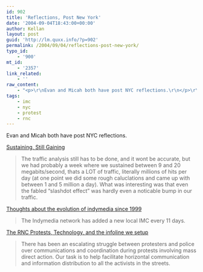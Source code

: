 ```yaml
---
id: 902
title: 'Reflections, Post New York'
date: '2004-09-04T18:43:00+00:00'
author: Kellan
layout: post
guid: 'http://lm.quxx.info/?p=902'
permalink: /2004/09/04/reflections-post-new-york/
typo_id:
    - '900'
mt_id:
    - '2357'
link_related:
    - ''
raw_content:
    - "<p>\r\nEvan and Micah both have post NYC reflections.\r\n</p>\r\n<p>\r\n<a href=\\\"http://www.riseup.net/~micah/nerf/archives/000867.html\\\">Sustaining, Still Gaining</a> \r\n\r\n<blockquote>\r\nThe traffic analysis still has to be done, and it wont be accurate, but we had probably a week where we sustained between 9 and 20 megabits/second, thats a LOT of traffic, literally millions of hits per day (at one point we did some rough caluclations and came up with between 1 and 5 million a day). What was interesting was that even the fabled \\\"slashdot effect\\\" was hardly even a noticable bump in our traffic.\r\n</blockquote>\r\n\r\n<a href=\\\"http://www.anarchogeek.com/archives/000429.html\\\">Thoughts about the evolution of indymedia since 1999</a>\r\n<blockquote>\r\nThe Indymedia network has added a new local IMC every 11 days.\r\n</blockquote>\r\n\r\n<a href=\\\"http://www.anarchogeek.com/archives/000430.html\\\">The RNC Protests, Technology, and the infoline we setup</a>\r\n<blockquote>\r\nThere has been an escalating struggle between protesters and police over communications and coordination during protests involving mass direct action. Our task is to help facilitate horizontal communication and information distribution to all the activists in the streets.\r\n</blockquote>\r\n</p>"
tags:
    - imc
    - nyc
    - protest
    - rnc
---
```


Evan and Micah both have post NYC reflections.

[Sustaining, Still Gaining](http://www.riseup.net/~micah/nerf/archives/000867.html)

> The traffic analysis still has to be done, and it wont be accurate, but we had probably a week where we sustained between 9 and 20 megabits/second, thats a LOT of traffic, literally millions of hits per day (at one point we did some rough caluclations and came up with between 1 and 5 million a day). What was interesting was that even the fabled “slashdot effect” was hardly even a noticable bump in our traffic.

[Thoughts about the evolution of indymedia since 1999](http://www.anarchogeek.com/archives/000429.html)

> The Indymedia network has added a new local IMC every 11 days.

[The RNC Protests, Technology, and the infoline we setup](http://www.anarchogeek.com/archives/000430.html)

> There has been an escalating struggle between protesters and police over communications and coordination during protests involving mass direct action. Our task is to help facilitate horizontal communication and information distribution to all the activists in the streets.